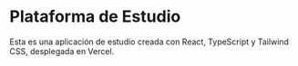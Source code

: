 # Plataforma de Estudio

Esta es una aplicación de estudio creada con React, TypeScript y Tailwind CSS, desplegada en Vercel.
